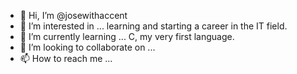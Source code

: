 - 👋 Hi, I’m @josewithaccent
- 👀 I’m interested in ... learning and starting a career in the IT field.
- 🌱 I’m currently learning ... C, my very first language.
- 💞️ I’m looking to collaborate on ...
- 📫 How to reach me ...

<!---
josewithaccent/josewithaccent is a ✨ special ✨ repository because its `README.md` (this file) appears on your GitHub profile.
You can click the Preview link to take a look at your changes.
--->
